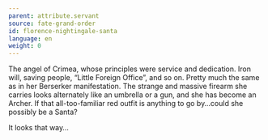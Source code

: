 ```yaml
---
parent: attribute.servant
source: fate-grand-order
id: florence-nightingale-santa
language: en
weight: 0
---
```


The angel of Crimea, whose principles were service and dedication. Iron will, saving people, “Little Foreign Office”, and so on. Pretty much the same as in her Berserker manifestation.
The strange and massive firearm she carries looks alternately like an umbrella or a gun, and she has become an Archer. If that all-too-familiar red outfit is anything to go by…could she possibly be a Santa?

It looks that way…
